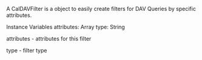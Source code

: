 A CalDAVFilter is a object to easily create filters for DAV Queries by specific attributes.

Instance Variables
	attributes:		Array
	type:			String

attributes
	- attributes for this filter

type
	- filter type
